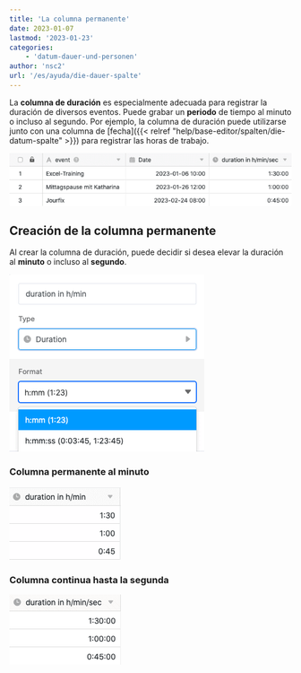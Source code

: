 ```yaml
---
title: 'La columna permanente'
date: 2023-01-07
lastmod: '2023-01-23'
categories:
    - 'datum-dauer-und-personen'
author: 'nsc2'
url: '/es/ayuda/die-dauer-spalte'
---
```


La **columna de duración** es especialmente adecuada para registrar la duración de diversos eventos. Puede grabar un **periodo** de tiempo al minuto o incluso al segundo. Por ejemplo, la columna de duración puede utilizarse junto con una columna de [fecha]({{< relref "help/base-editor/spalten/die-datum-spalte" >}}) para registrar las horas de trabajo.

![Ejemplo de aplicación para una columna permanente](images/Die-Dauer-Spalte-1.png)

## Creación de la columna permanente

Al crear la columna de duración, puede decidir si desea elevar la duración al **minuto** o incluso al **segundo**.

![Creación de la columna permanente](images/Bildschirmfoto-2023-01-05-um-17.45.27.png)

### Columna permanente al minuto

![Columna permanente al minuto](images/Dauer-auf-die-Minute-genau.png)

### Columna continua hasta la segunda

![Columna continua con precisión de segundos](images/Dauerspalte-auf-die-Sekunde-genau.png)

